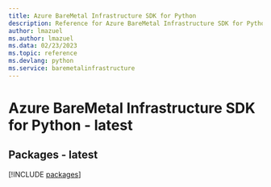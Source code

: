 ```yaml
---
title: Azure BareMetal Infrastructure SDK for Python
description: Reference for Azure BareMetal Infrastructure SDK for Python
author: lmazuel
ms.author: lmazuel
ms.data: 02/23/2023
ms.topic: reference
ms.devlang: python
ms.service: baremetalinfrastructure
---
```

# Azure BareMetal Infrastructure SDK for Python - latest
## Packages - latest
[!INCLUDE [packages](baremetal-infrastructure-index.md)]